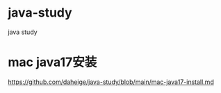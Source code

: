 # java-study
java study

# mac java17安装
https://github.com/daheige/java-study/blob/main/mac-java17-install.md
